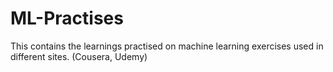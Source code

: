 # ML-Practises
 This contains the learnings practised on machine learning exercises used in different sites. (Cousera, Udemy)
